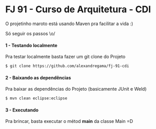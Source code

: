 # FJ 91 - Curso de Arquitetura - CDI

O projetinho maroto está usando Maven pra facilitar a vida :)

Só seguir os passos \o/

#### 1 - Testando localmente

Pra testar localmente basta fazer um git clone do Projeto

```bash
$ git clone https://github.com/alexandregama/fj-91-cdi
```

#### 2 - Baixando as dependências

Pra baixar as dependências do Projeto (basicamente JUnit e Weld)

```bash
$ mvn clean eclipse:eclipse
```

#### 3 - Executando

Pra brincar, basta executar o métod **main** da classe Main =D
